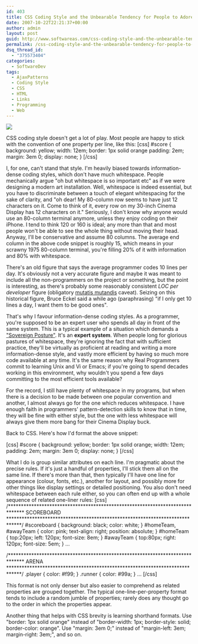 ```yaml
---
id: 403
title: CSS Coding Style and the Unbearable Tendency for People to Adore Whitespace in their Source Code
date: 2007-10-22T22:21:37+00:00
author: admin
layout: post
guid: http://www.softwareas.com/css-coding-style-and-the-unbearable-tendency-for-people-to-adore-whitespace-in-their-source-code
permalink: /css-coding-style-and-the-unbearable-tendency-for-people-to-adore-whitespace-in-their-source-code/
dsq_thread_id:
  - "375573404"
categories:
  - SoftwareDev
tags:
  - AjaxPatterns
  - Coding Style
  - CSS
  - HTML
  - Links
  - Programming
  - Web
---
```

<a href='http://writerresponsetheory.org/wordpress/2006/05/12/plain-text-weird-text/'><img src='http://picupper.com/2007/10/22/obfuscated-arachnid2004.png.jpg'/></a>

CSS coding style doesn't get a lot of play. Most people are happy to stick with the convention of one property per line, like this:
[css]
#score {
  background: yellow;
  width: 12em;
  border: 1px solid orange
  padding: 2em;
  margin: 3em 0;
  display: none;
}
[/css]

I, for one, can't stand that style. I'm heavily biased towards information-dense coding styles, which don't have much whitespace. People mechanically argue "oh but whitespace is so important etc" as if we were designing a modern art installation. Well, whitespace is indeed essential, but you have to discriminate between a touch of elegant whitespacing for the sake of clarity, and "oh dear! My 80-column row seems to have just 12 characters on it. Come to think of it, every row on my 30-inch Cinema Display has 12 characters on it." Seriously, I don't know why anyone would use an 80-column terminal anymore, unless they enjoy coding on their iPhone. I tend to think 120 or 160 is ideal; any more than that and most people won't be able to see the whole thing without moving their head. Anyway, I'll be conservative and assume 80 columns. The average end column in the above code snippet is roughly 15, which means in your scrawny 1975 80-column terminal, you're filling 20% of it with information and 80% with whitespace.

There's an old figure that says the average programmer codes 10 lines per day. It's obviously not a very accurate figure and maybe it was meant to include all the non-programmers on the project or something, but the point is interesting, as there's probably some reasonably consistent <i>LOC per developer</i> figure (obligatory <a href="http://en.wikipedia.org/wiki/Mutatis_mutandis">mutatis mutandis</a> caveat). Seizing on this historical figure, Bruce Eckel said a while ago (paraphrasing) "if I only get 10 lines a day, I want them to be good ones".

That's why I favour information-dense coding styles. As a programmer, you're supposed to be an expert user who spends all day in front of the same system. This is a typical example of a situation which demands a <a href="http://www.mit.edu/~jtidwell/language/sovereign_posture.html">"Sovereign Posture"</a>. It's an <b>expert system</b>. When people long for glorious pastures of whitespace, they're ignoring the fact that with sufficient practice, they'll be virtually as proficient at reading and writing a more information-dense style, and vastly more efficient by having so much more code available at any time. It's the same reason why Real Programmers commit to learning Unix and Vi or Emacs; if you're going to spend decades working in this environment, why wouldn't you spend a few days committing to the most efficient tools available?

For the record, I still have plenty of whitespace in my programs, but when there is a decision to be made between one popular convention and another, I almost always go for the one which reduces whitespace. I have enough faith in programmers' pattern-detection skills to know that in time, they will be fine with either style, but the one with less whitespace will always give them more bang for their Cinema Display buck.

Back to CSS. Here's how I'd format the above snippet:

[css]
#score { background: yellow;  border: 1px solid orange;
             width: 12em;  padding: 2em;  margin: 3em 0;
             display: none;
}
[/css]

What I do is group similar attributes on each line. I'm pragmatic about the precise rules. If it's just a handful of properties, I'll stick them all on the same line. If there's more than that, then typically I'll have one line for appearance  (colour, fonts, etc.), another for layout, and possibly more for other things like display settings or detailed positioning. You also don't need whitespace between each rule either, so you can often end up with a whole sequence of related one-liner rules:
[css]
/******************************************************************************
   SCOREBOARD
 *****************************************************************************/
#scoreboard { background: black; color: white; }
#homeTeam, #awayTeam { color: pink; text-align: right; position: absolute; }
#homeTeam { top:20px; left: 120px; font-size: 8em; }
#awayTeam { top:80px; right: 120px; font-size: 5em; }
...

/******************************************************************************
   ARENA
 *****************************************************************************/
.player { color: #f99; }
.runner { color: #99a; }
...
[/css]

This format is not only denser but also easier to comprehend as related properties are grouped together. The typical one-line-per-property format tends to include a random jumble of properties; rarely does any thought go to the order in which the properties appear.

Another thing that helps with CSS brevity is learning shorthand formats. Use "border: 1px solid orange" instead of "border-width: 1px; border-style: solid; border-color: orange". Use "margin: 3em 0;" instead of "margin-left: 3em; margin-right: 3em;", and so on.